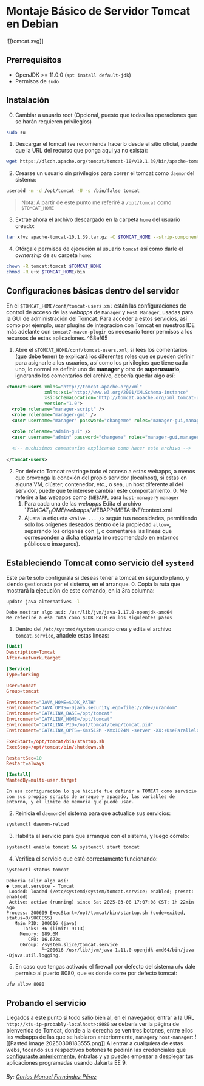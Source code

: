 # Montaje Básico de Servidor Tomcat en Debian
![[tomcat.svg]]
## Prerrequisitos
- OpenJDK >= 11.0.0 (`apt install default-jdk`)
- Permisos de `sudo`

## Instalación
0. Cambiar a usuario root (Opcional, puesto que todas las operaciones que se harán requieren privilegios)
```sh
sudo su
```
1. Descargar el tomcat (se recomienda hacerlo desde el sitio oficial, puede que la URL del recurso que ponga aqui ya no exista):
```sh
wget https://dlcdn.apache.org/tomcat/tomcat-10/v10.1.39/bin/apache-tomcat-10.1.39.tar.gz
```
2. Crearse un usuario sin privilegios para correr el tomcat como `daemon`del sistema:
```sh
useradd -m -d /opt/tomcat -U -s /bin/false tomcat
```

>Nota: A partir de este punto me referiré a `/opt/tomcat` como `$TOMCAT_HOME`

3. Extrae ahora el archivo descargado en la carpeta `home` del usuario creado:
```sh
tar xfvz apache-tomcat-10.1.39.tar.gz -C $TOMCAT_HOME --strip-components=1
```

4. Otórgale permisos de ejecución al usuario `tomcat` así como darle el *ownership* de su carpeta `home`:
```sh
chown -R tomcat:tomcat $TOMCAT_HOME
chmod -R u+x $TOMCAT_HOME/bin
```
## Configuraciones básicas dentro del servidor
En el `$TOMCAT_HOME/conf/tomcat-users.xml`  están las configuraciones de control de acceso de las *webapps* de `Manager` y `Host Manager`, usadas para la GUI de administración del Tomcat.
Para acceder a estos servicios, así como por ejemplo, usar plugins de integración con Tomcat en nuestros IDE más adelante con `tomcat7-maven-plugin` es necesario tener permisos a los recursos de estas aplicaciones. ^68ef65
1. Abre el `$TOMCAT_HOME/conf/tomcat-users.xml`, si lees los comentarios (que debe tener) te explicará los diferentes roles que se pueden definir para asignarle a los usuarios, así como los privilegios que tiene cada uno, lo normal es definir uno de **manager** y otro de **superusuario**, ignorando los comentarios del archivo, debería quedar algo así:
```xml
<tomcat-users xmlns="http://tomcat.apache.org/xml"
              xmlns:xsi="http://www.w3.org/2001/XMLSchema-instance"
              xsi:schemaLocation="http://tomcat.apache.org/xml tomcat-users.xsd"
              version="1.0">
  <role rolename="manager-script" />
  <role rolename="manager-gui" />
  <user username="manager" password="changeme" roles="manager-gui,manager-script" />

  <role rolename="admin-gui" />
  <user username="admin" password="changeme" roles="manager-gui,manager-script,admin-gui" />
  
  <!-- muchisimos comentarios explicando como hacer este archivo -->
  
</tomcat-users>
```
2. Por defecto Tomcat restringe todo el acceso a estas webapps, a menos que provenga la conexión del propio servidor (localhost), si estas en alguna VM, clúster, contenedor, etc., o sea, un host diferente al del servidor, puede que te interese cambiar este comportamiento.
	0. Me referire a las webapps como `$WEBAPP`, para `host-manager`y `manager`
	1. Para cada una de las *webapps* Edita el archivo `$TOMCAT_HOME/webapps/$WEBAPP/META-INF/context.xml
	2. Ajusta la etiqueta `<Valve ... />` según tus necesidades, permitiendo solo los orígenes deseados dentro de la propiedad `allow=`, separando los orígenes con `|`, o comentarea las líneas que corresponden a dicha etiqueta (no recomendado en entornos públicos o inseguros).
## Estableciendo Tomcat como servicio del `systemd`
Este parte solo configúrala si deseas tener a tomcat en segundo plano, y siendo gestionada por el sistema, en el arranque.
0. Copia la ruta que mostrará la ejecución de este comando, en la 3ra columna:
```sh
update-java-alternatives -l
```
	Debe mostrar algo así: /usr/lib/jvm/java-1.17.0-openjdk-amd64
	Me referiré a esa ruta como $JDK_PATH en los siguientes pasos
1. Dentro del `/etc/systmed/system` usando crea y edita el archivo `tomcat.service`, añadele estas líneas:
```toml
[Unit]
Description=Tomcat
After=network.target

[Service]
Type=forking

User=tomcat
Group=tomcat

Environment="JAVA_HOME=$JDK_PATH"
Environment="JAVA_OPTS=-Djava.security.egd=file:///dev/urandom"
Environment="CATALINA_BASE=/opt/tomcat"
Environment="CATALINA_HOME=/opt/tomcat"
Environment="CATALINA_PID=/opt/tomcat/temp/tomcat.pid"
Environment="CATALINA_OPTS=-Xms512M -Xmx1024M -server -XX:+UseParallelGC"

ExecStart=/opt/tomcat/bin/startup.sh
ExecStop=/opt/tomcat/bin/shutdown.sh

RestartSec=10
Restart=always

[Install]
WantedBy=multi-user.target
```

	En esa configuración lo que hiciste fue definir a TOMCAT como servicio con sus propios scripts de arraque y apagado, las variables de entorno, y el límite de memoria que puede usar.
2. Reinicia el `daemon`del sistema para que actualice sus servicios:
```sh
systemctl daemon-reload
```
3. Habilita el servicio para que arranque con el sistema, y luego córrelo:
```sh
systemctl enable tomcat && systemctl start tomcat
```
4. Verifica el servicio que esté correctamente funcionando:
```sh
systemctl status tomcat
```
	Debería salir algo así:
	● tomcat.service - Tomcat
     Loaded: loaded (/etc/systemd/system/tomcat.service; enabled; preset: enabled)
     Active: active (running) since Sat 2025-03-08 17:07:08 CST; 1h 22min ago
    Process: 200609 ExecStart=/opt/tomcat/bin/startup.sh (code=exited, status=0/SUCCESS)
	   Main PID: 200616 (java)
	      Tasks: 36 (limit: 9113)
	     Memory: 189.6M
	        CPU: 16.672s
	     CGroup: /system.slice/tomcat.service
	             └─200616 /usr/lib/jvm/java-1.11.0-openjdk-amd64/bin/java -Djava.util.logging.
5. En caso que tengas activado el firewall por defecto del sistema `ufw` dale permiso al puerto 8080, que es donde corre por defecto tomcat:
```sh
ufw allow 8080
```
## Probando el servicio
Llegados a este punto si todo salió bien al, en el navegador, entrar a la URL `http://<tu-ip-probably-localhost>:8080` se debería ver la página de bienvenida de Tomcat, donde a la derecha se ven tres botones, entre ellos las webapps de las que se hablaron anteriormente, `manager`y `host-manager`:
![[Pasted image 20250308183555.png]]
Al entrar a cualquiera de estas webs, tocando sus respectivos botones te pedirán las credenciales que [configuraste anteriormente](#^68ef65), éntralas y ya puedes empezar a desplegar tus aplicaciones programadas usando Jakarta EE 9.

###### By: [Carlos Manuel Fernández Pérez](https://github.com/ndy7stillx86ihz/)
